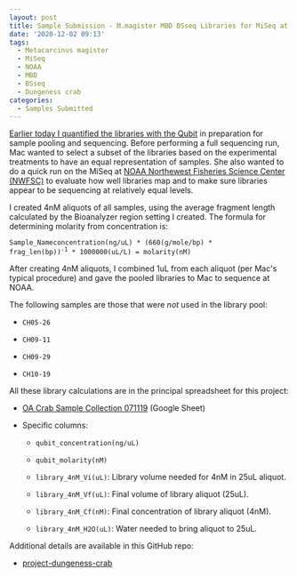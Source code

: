 ```yaml
---
layout: post
title: Sample Submission - M.magister MBD BSseq Libraries for MiSeq at NOAA NWFSC
date: '2020-12-02 09:13'
tags:
  - Metacarcinus magister
  - MiSeq
  - NOAA
  - MBD
  - BSseq
  - Dungeness crab
categories:
  - Samples Submitted
---
```

[Earlier today I quantified the libraries with the Qubit](https://robertslab.github.io/sams-notebook/2020/12/02/Library-Quantification-M.magister-MBD-BSseq-Libraries-with-Qubit.html) in preparation for sample pooling and sequencing. Before performing a full sequencing run, Mac wanted to select a subset of the libraries based on the experimental treatments to have an equal representation of samples. She also wanted to do a quick run on the MiSeq at [NOAA Northewest Fisheries Science Center (NWFSC)](https://www.fisheries.noaa.gov/contact/northwest-fisheries-science-center) to evaluate how well libraries map and to make sure libraries appear to be sequencing at relatively equal levels.

I created 4nM aliquots of all samples, using the average fragment length calculated by the Bioanalyzer region setting I created. The formula for determining molarity from concentration is:


<code>Sample_Nameconcentration(ng/uL) * (660(g/mole/bp) * frag_len(bp))<sup>-1</sup> * 1000000(uL/L) = molarity(nM)</code>

After creating 4nM aliquots, I combined 1uL from each aliquot (per Mac's typical procedure) and gave the pooled libraries to Mac to sequence at NOAA.

The following samples are those that were _not_ used in the library pool:

- `CH05-26`

- `CH09-11`

- `CH09-29`

- `CH10-19`


All these library calculations are in the principal spreadsheet for this project:

- [OA Crab Sample Collection 071119](https://docs.google.com/spreadsheets/d/1ym0XnYVts98tIUCn0kIaU6VuvqxzV7LoSx9RHwLdiIs/edit#gid=1430155532) (Google Sheet)

- Specific columns:

  - `qubit_concentration(ng/uL)`

  - `qubit_molarity(nM)`

  - `library_4nM_Vi(uL)`: Library volume needed for 4nM in 25uL aliquot.

  - `library_4nM_Vf(uL)`: Final volume of library aliquot (25uL).

  - `library_4nM_Cf(nM)`: Final concentration of library aliquot (4nM).

  - `library_4nM_H2O(uL)`: Water needed to bring aliquot to 25uL.

Additional details are available in this GitHub repo:

- [project-dungeness-crab](https://github.com/RobertsLab/project-dungeness-crab)
